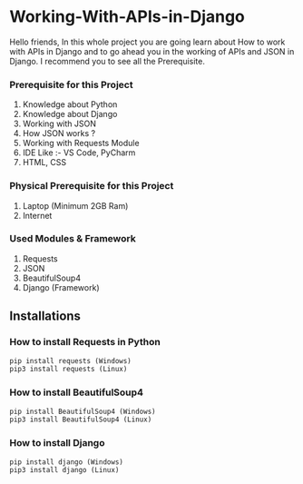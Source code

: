 # Working-With-APIs-in-Django
Hello friends, In this whole project you are going learn about How to work with APIs in Django and to go ahead you in the working of APIs and JSON in Django. I recommend you to see all the Prerequisite.

### Prerequisite for this Project
1. Knowledge about Python
2. Knowledge about Django
3. Working with JSON
4. How JSON works ?
5. Working with Requests Module
6. IDE Like :- VS Code, PyCharm
7. HTML, CSS

### Physical Prerequisite for this Project
1. Laptop (Minimum 2GB Ram)
2. Internet

### Used Modules & Framework
1. Requests
2. JSON
3. BeautifulSoup4
4. Django (Framework)

## Installations

### How to install Requests in Python
```python
pip install requests (Windows)
pip3 install requests (Linux)
```
### How to install BeautifulSoup4
```python
pip install BeautifulSoup4 (Windows)
pip3 install BeautifulSoup4 (Linux)
```
### How to install Django
```python
pip install django (Windows)
pip3 install django (Linux)
```
